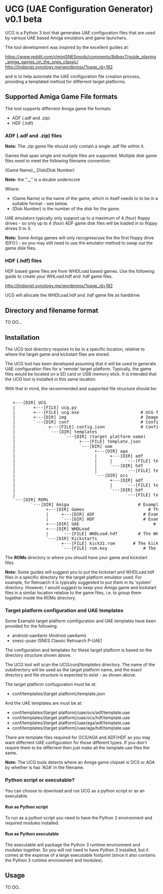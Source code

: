 # UCG (UAE Configuration Generator) v0.1 beta
UCG is a Python 3 tool that generates UAE configuration files that are used by various UAE based Amiga emulators and game launchers.

The tool development was inspired by the excellent guides at:

https://www.reddit.com/r/miniSNESmods/comments/8dbqv7/guide_playing_amiga_games_on_the_snes_classic/
http://lindqvist.synology.me/wordpress/?page_id=182

and is to help automate the UAE configuration file creation process, providing a templated method for differrent target platforms.

## Supported Amiga Game File formats

The tool supports differrent Amiga game file formats:

 - ADF (.adf and .zip)
 - HDF (.hdf)
 
### ADF (.adf and .zip) files
 
 **Note:** The .zip game file should only contain a single .adf file within it.
 
 Games that span single and multiple files are supported. Multiple disk game files need to meet the following filename convention:
 
 (Game Name)__Disk(Disk Number)
  
 **Note:** the "__" is a double underscore
  
 Where:
   - (Game Name) is the name of the game, which in itself needs to to be in a suitable format - see below.
   - (Disk Number) is the number of the disk for the game.
  
UAE emulators typically only support up to a maximum of 4 (four) floppy drives - so only up to 4 (four) ADF game disk files will be loaded in to floppy drives 0 to 3.

**Note:** Some Amiga games will only recognise/use the the first floppy drive (DF0:) - so you may still need to use the emulator method to swap out the game disk files.

### HDF (.hdf) files
 
HDF based game files are from WHDLoad based games. Use the following guide to create your WHLoad.hdf and .hdf game files.
 
http://lindqvist.synology.me/wordpress/?page_id=182
 
UCG will allocate the WHDLoad.hdf and .hdf game file as harddrive

## Directory and filename format

TO DO...

## Installation
 
The UCG tool directory requires to be in a specific location, relative to where the target game and kickstart files are stored.
 
The UCG tool has been developed assuming that it will be used to generate UAE configuration files for a 'remote' target platform. Typically, the game files would be located on a SD card or USB memory stick. It is intended that the UCG tool is installed in this same location.
 
With that in mind, the recommended and supported file structure should be:

<pre>
<ROOT>
   +---[DIR] UCG
   |       +---[FILE] ucg.py							            # UCG python script
   |       +---[FILE] ucg.exe                        # UCG frozen python executable
   |       +---[DIR] img                             # Images directory used by UCG
   |       `---[DIR] conf                            # Configuration and templates directory used by UCG
   |             +---[FILE] config.json              # Configuration file used by UCG
   |             `---[DIR] templates
   |                   `---[DIR] (target platform name)       # The target platform configuration and templates directory
   |                         +---[FILE] template.json         # The target platform configuration file
   |                         `---[DIR] uae                    # The target platform UAE templates directory
   |                               +---[DIR] aga
   |                               |     +---[DIR] adf
   |                               |     |     `---[FILE] template.uae
   |                               |     `---[DIR] hdf
   |                               |           `---[FILE] template.uae
   |                               `---[DIR] ocs
   |                                     +---[DIR] adf
   |                                     |     `---[FILE] template.uae
   |                                     `---[DIR] hdf
   |                                           `---[FILE] template.uae
   `---[DIR] ROMs								                # Example ROMs directory
          `---[DIR] Amiga		                    # Example Amiga directory
                +---[DIR] Games					        # This is where your ADF and HDF game files should go. Can contain subdirectories.
                |     +---[DIR] ADF				      # Example and recommended sub-dir for ADF (.adf and .zip) games. Can contain further subdirectories.
                |     `---[DIR] HDF				      # Example and recommended sub-dir for HDF (.hdf) games. Can contain further subdirectories.
                +---[DIR] UAE					          # For the generated .uae config files. This directory will get created by the script if it does not exist.
                +---[DIR] WHDLoad
                |     `---[FILE] WHDLoad.hdf		# The WHDLoad.hdf file
                `---[DIR] Kickstarts
                      +---[FILE] kick31.rom		  # The kickstart file
                      `---[FILE] rom.key			  # The rom.key file for Cloanto Amiga Forever kickstart files.
</pre>

The **ROMs** directory is where you should have your game and kickstart files.

**Note:** Some guides will suggest you to put the kickstart and WHDLoad.hdf files in a specific directory for the target platform emulator used. For example, for Retroarch it is typically suggested to put them in its 'system' directory. However, I would suggest to keep your Amiga game and kickstart files in a similar location relative to the game files, i.e. to group them together inside the ROMs directory.

### Target platform configuration and UAE templates

Some Example target platform comfiguration and UAE templates have been provided for the following:

 - android-uae4arm (Android uae4arm)
 - snesc-puae (SNES Classic Retroarch P-UAE)

The configuration and templates for these target platform is based on the directory structure shown above.

The UCG tool will scan the *UCG/conf/templates* directory. The name of the subdirectory will be used as the target platform name, and the exact directory and file structure is expected to exist - as shown above.

The target platform confuguration must be at:

- conf/templates/(target platform)/template.json 

And the UAE templates are must be at:

- conf/templates/(target platform)/uae/ocs/adf/template.uae
- conf/templates/(target platform)/uae/ocs/hdf/template.uae
- conf/templates/(target platform)/uae/aga/adf/template.uae
- conf/templates/(target platform)/uae/aga/hdf/template.uae

There are template files required for OCS/AGA and ADF/HDF as you may want differrent UAE configuration for those different types. If you don't require them to be differrent then just make all the template.uae files the same.

**Note:** The UCG tools detects where an Amiga game chipset is OCS or AGA by whether is has 'AGA' in the filename.

### Python script or executable?

You can choose to download and run UCG as a python script or as an executable.

#### Run as Python script 
To run as a python script you need to have the Python 3 environment and required modules installed.

#### Run as Python executable
The executable will package the Python 3 runtime environment and modules together. So you will not need to have Python 3 installed, but it comes at the expense of a large executable footprint (since it also contains the Python 3 runtime environment and modules).

## Usage

TO DO..
